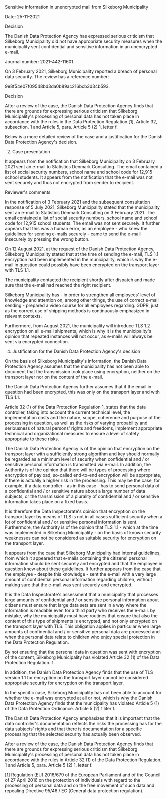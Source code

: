 Sensitive information in unencrypted mail from Silkeborg Municipality

Date: 25-11-2021

Decision

The Danish Data Protection Agency has expressed serious criticism that Silkeborg Municipality did not have appropriate security measures when the municipality sent confidential and sensitive information in an unencrypted e-mail.

Journal number: 2021-442-11601.

On 3 February 2021, Silkeborg Municipality reported a breach of personal data security. The review has a reference number:

9e8f54e07f09548bd3da0b89ac216bcb3d34b593.

Decision

After a review of the case, the Danish Data Protection Agency finds that there are grounds for expressing serious criticism that Silkeborg Municipality's processing of personal data has not taken place in accordance with the rules in the Data Protection Regulation \[1\], Article 32, subsection. 1 and Article 5, para. Article 5 (2) 1, letter f.

Below is a more detailed review of the case and a justification for the Danish Data Protection Agency's decision.

2. Case presentation

It appears from the notification that Silkeborg Municipality on 3 February 2021 sent an e-mail to Statistics Denmark Consulting. The email contained a list of social security numbers, school name and school code for 12,915 school students. It appears from the notification that the e-mail was not sent securely and thus not encrypted from sender to recipient.

Reviewer's comments

In the notification of 3 February 2021 and the subsequent consultation response of 5 July 2021, Silkeborg Municipality stated that the municipality sent an e-mail to Statistics Denmark Consulting on 3 February 2021. The email contained a list of social security numbers, school name and school code for 12,915 school students. The email was not sent securely. It further appears that this was a human error, as an employee - who knew the guidelines for sending e-mails securely - came to send the e-mail insecurely by pressing the wrong button.

On 12 August 2021, at the request of the Danish Data Protection Agency, Silkeborg Municipality stated that at the time of sending the e-mail, TLS 1.1 encryption had been implemented in the municipality, which is why the e-mail in question could possibly have been encrypted on the transport layer with TLS 1.1.

The municipality contacted the recipient shortly after dispatch and made sure that the e-mail had reached the right recipient.

Silkeborg Municipality has - in order to strengthen all employees' level of knowledge and attention on, among other things, the use of correct e-mail sending - prepared a video course for all employees regarding. GDPR, just as the correct use of shipping methods is continuously emphasized in relevant contexts.

Furthermore, from August 2021, the municipality will introduce TLS 1.2 encryption on all e-mail shipments, which is why it is the municipality's opinion that repeated instances will not occur, as e-mails will always be sent via encrypted connection.

4. Justification for the Danish Data Protection Agency's decision

On the basis of Silkeborg Municipality's information, the Danish Data Protection Agency assumes that the municipality has not been able to document that the transmission took place using encryption, neither on the transport layer nor on the content of the e-mail.

The Danish Data Protection Agency further assumes that if the email in question had been encrypted, this was only on the transport layer and with TLS 1.1.

Article 32 (1) of the Data Protection Regulation 1, states that the data controller, taking into account the current technical level, the implementation costs and the nature, scope, coherence and purpose of the processing in question, as well as the risks of varying probability and seriousness of natural persons' rights and freedoms, implement appropriate technical and organizational measures to ensure a level of safety appropriate to these risks.

The Danish Data Protection Agency is of the opinion that encryption on the transport layer with a sufficiently strong algorithm and key should normally be regarded as a minimum level of security when confidential and / or sensitive personal information is transmitted via e-mail. In addition, the Authority is of the opinion that there will be types of processing where encryption of payload, so-called end-to-end encryption will be appropriate, if there is actually a higher risk in the processing. This may be the case, for example, if a data controller - as in this case - has to send personal data of a confidential and / or sensitive nature about a large number of data subjects, or the transmission of a plurality of confidential and / or sensitive information takes place on a fixed basis.

It is therefore the Data Inspectorate's opinion that encryption on the transport layer by means of TLS is not in all cases sufficient security when a lot of confidential and / or sensitive personal information is sent. Furthermore, the Authority is of the opinion that TLS 1.1 - which at the time was implemented in Silkeborg Municipality - on the basis of known security weaknesses can not be considered as suitable security for encryption on the transport layer.

It appears from the case that Silkeborg Municipality had internal guidelines, from which it appeared that e-mails containing the citizens' personal information should be sent securely and encrypted and that the employee in question knew about these guidelines. It further appears from the case that the employee - despite this knowledge - sent the e-mail with a very large amount of confidential personal information regarding children, without making sure that the e-mail was sent securely and encrypted.

It is the Data Inspectorate's assessment that a municipality that processes large amounts of confidential and / or sensitive personal information about citizens must ensure that large data sets are sent in a way where the information is readable even for a third party who receives the e-mail. by mistake, why the municipality must have routines that ensure that also the content of this type of shipments is encrypted, and not only encrypted on the transport layer with TLS. This obligation applies in particular when large amounts of confidential and / or sensitive personal data are processed and when the personal data relate to children who enjoy special protection in the Data Protection Regulation.

By not ensuring that the personal data in question was sent with encryption of the content, Silkeborg Municipality has violated Article 32 (1) of the Data Protection Regulation. 1.

In addition, the Danish Data Protection Agency finds that the use of TLS version 1.1 for encryption on the transport layer cannot be considered appropriate security for encryption on the transport layer.

In the specific case, Silkeborg Municipality has not been able to account for whether the e-mail was encrypted at all or not, which is why the Danish Data Protection Agency finds that the municipality has violated Article 5 (1) of the Data Protection Ordinance. Article 5 (2) 1 liter f.

The Danish Data Protection Agency emphasizes that it is important that the data controller's documentation reflects the risks the processing has for the data subjects' rights and that there is documentation for a specific processing that the selected security has actually been observed.

After a review of the case, the Danish Data Protection Agency finds that there are grounds for expressing serious criticism that Silkeborg Municipality's processing of personal data has not taken place in accordance with the rules in Article 32 (1) of the Data Protection Regulation. 1 and Article 5, para. Article 5 (2) 1, letter f.

\[1\] Regulation (EU) 2016/679 of the European Parliament and of the Council of 27 April 2016 on the protection of individuals with regard to the processing of personal data and on the free movement of such data and repealing Directive 95/46 / EC (General data protection regulation).
